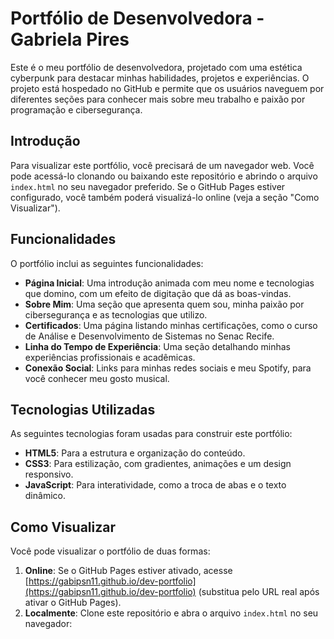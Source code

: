 # Portfólio de Desenvolvedora - Gabriela Pires

Este é o meu portfólio de desenvolvedora, projetado com uma estética cyberpunk para destacar minhas habilidades, projetos e experiências. O projeto está hospedado no GitHub e permite que os usuários naveguem por diferentes seções para conhecer mais sobre meu trabalho e paixão por programação e cibersegurança.

## Introdução

Para visualizar este portfólio, você precisará de um navegador web. Você pode acessá-lo clonando ou baixando este repositório e abrindo o arquivo `index.html` no seu navegador preferido. Se o GitHub Pages estiver configurado, você também poderá visualizá-lo online (veja a seção "Como Visualizar").

## Funcionalidades

O portfólio inclui as seguintes funcionalidades:

- **Página Inicial**: Uma introdução animada com meu nome e tecnologias que domino, com um efeito de digitação que dá as boas-vindas.
- **Sobre Mim**: Uma seção que apresenta quem sou, minha paixão por cibersegurança e as tecnologias que utilizo.
- **Certificados**: Uma página listando minhas certificações, como o curso de Análise e Desenvolvimento de Sistemas no Senac Recife.
- **Linha do Tempo de Experiência**: Uma seção detalhando minhas experiências profissionais e acadêmicas.
- **Conexão Social**: Links para minhas redes sociais e meu Spotify, para você conhecer meu gosto musical.

## Tecnologias Utilizadas

As seguintes tecnologias foram usadas para construir este portfólio:

- **HTML5**: Para a estrutura e organização do conteúdo.
- **CSS3**: Para estilização, com gradientes, animações e um design responsivo.
- **JavaScript**: Para interatividade, como a troca de abas e o texto dinâmico.

## Como Visualizar

Você pode visualizar o portfólio de duas formas:
1. **Online**: Se o GitHub Pages estiver ativado, acesse [https://gabipsn11.github.io/dev-portfolio](https://gabipsn11.github.io/dev-portfolio) (substitua pelo URL real após ativar o GitHub Pages).
2. **Localmente**: Clone este repositório e abra o arquivo `index.html` no seu navegador:
